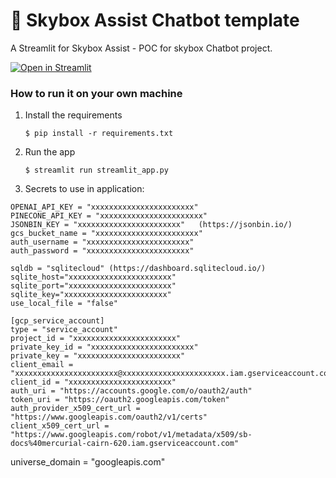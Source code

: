 # 💬 Skybox Assist Chatbot template

A  Streamlit for Skybox Assist -  POC for skybox Chatbot project.

[![Open in Streamlit](https://static.streamlit.io/badges/streamlit_badge_black_white.svg)](https://chatbot-template.streamlit.app/)

### How to run it on your own machine

1. Install the requirements

   ```
   $ pip install -r requirements.txt
   ```

2. Run the app

   ```
   $ streamlit run streamlit_app.py
   ```

3. Secrets to use in application:
```
OPENAI_API_KEY = "xxxxxxxxxxxxxxxxxxxxxxx"
PINECONE_API_KEY = "xxxxxxxxxxxxxxxxxxxxxxx"
JSONBIN_KEY = "xxxxxxxxxxxxxxxxxxxxxxx"   (https://jsonbin.io/)
gcs_bucket_name = "xxxxxxxxxxxxxxxxxxxxxxx"
auth_username = "xxxxxxxxxxxxxxxxxxxxxxx"
auth_password = "xxxxxxxxxxxxxxxxxxxxxxx"

sqldb = "sqlitecloud" (https://dashboard.sqlitecloud.io/)
sqlite_host="xxxxxxxxxxxxxxxxxxxxxxx"
sqlite_port="xxxxxxxxxxxxxxxxxxxxxxx"
sqlite_key="xxxxxxxxxxxxxxxxxxxxxxx"
use_local_file = "false"

[gcp_service_account]
type = "service_account"
project_id = "xxxxxxxxxxxxxxxxxxxxxxx"
private_key_id = "xxxxxxxxxxxxxxxxxxxxxxx"
private_key = "xxxxxxxxxxxxxxxxxxxxxxx"
client_email = "xxxxxxxxxxxxxxxxxxxxxxx@xxxxxxxxxxxxxxxxxxxxxxx.iam.gserviceaccount.com"
client_id = "xxxxxxxxxxxxxxxxxxxxxxx"
auth_uri = "https://accounts.google.com/o/oauth2/auth"
token_uri = "https://oauth2.googleapis.com/token"
auth_provider_x509_cert_url = "https://www.googleapis.com/oauth2/v1/certs"
client_x509_cert_url = "https://www.googleapis.com/robot/v1/metadata/x509/sb-docs%40mercurial-cairn-620.iam.gserviceaccount.com"
```
universe_domain = "googleapis.com"
